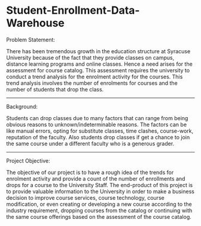 # Student-Enrollment-Data-Warehouse

Problem Statement:

There has been tremendous growth in the education structure at Syracuse University because of the fact that they provide classes on campus, distance learning programs and online classes. Hence a need arises for the assessment for course catalog. This assessment requires the university to conduct a trend analysis for the enrolment activity for the courses. This trend analysis involves the number of enrolments for courses and the number of students that drop the class.

------------------------------------------------------------------------------------------------------------------------------

Background:

Students can drop classes due to many factors that can range from being obvious reasons to unknown/indeterminable reasons. The factors can be like manual errors, opting for substitute classes, time clashes, course-work, reputation of the faculty. Also students drop classes if get a chance to join the same course under a different faculty who is a generous grader.

------------------------------------------------------------------------------------------------------------------------------

Project Objective:

The objective of our project is to have a rough idea of the trends for enrolment activity and provide a count of the number of enrollments and drops for a course to the University Staff. The end-product of this project is to provide valuable information to the University in order to make a business decision to improve course services, course technology, course modification, or even creating or developing a new course according to the industry requirement, dropping courses from the catalog or continuing with the same course offerings based on the assessment of the course catalog.
